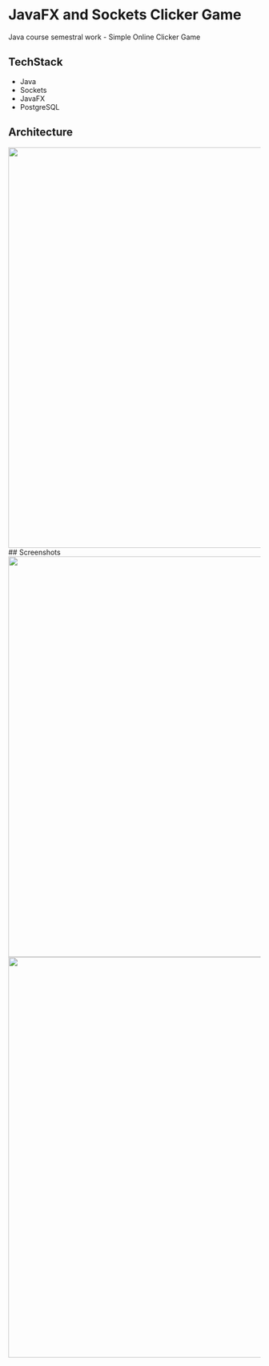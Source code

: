 # JavaFX and Sockets Clicker Game
Java course semestral work - Simple Online Clicker Game
## TechStack
- Java
- Sockets
- JavaFX
- PostgreSQL
## Architecture
<img src="https://github.com/AnteeOne/javafx-socket-clicker/blob/master/images/arch.jpg" width="800">
## Screenshots
<img src="https://github.com/AnteeOne/javafx-socket-clicker/blob/master/images/2.png" width="800">
<img src="https://github.com/AnteeOne/javafx-socket-clicker/blob/master/images/1.png" width="800">
